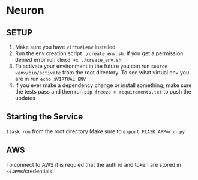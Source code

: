 # Neuron

## SETUP
1. Make sure you have `virtualenv` installed
2. Run the env creation script `./create_env.sh`. If you get a permission denied error run `chmod +x ./create_env.sh`
3. To activate your environment in the future you can run `source venv/bin/activate` from the root directory. To see what virtual env you are in run `echo $VIRTUAL_ENV`
4. If you ever make a dependency change or install something, make sure the tests pass and then run `pip freeze > requirements.txt` to push the updates

## Starting the Service
`flask run` from the root directory
Make sure to `export FLASK_APP=run.py`

## AWS
To connect to AWS it is requied that the auth id and token are stored in ~/.aws/credentials``

